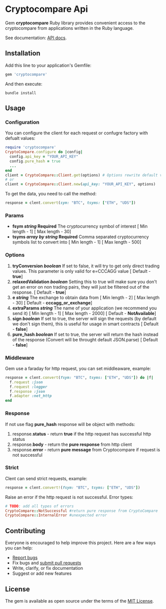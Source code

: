 # Cryptocompare Api
Gem **cryptocompare** Ruby library provides convenient access to the cryptocompare from applications written in the Ruby language. 

See documentation: [API docs](https://min-api.cryptocompare.com/documentation).

## Installation
Add this line to your application's Gemfile:
```ruby
gem 'cryptocompare'
```
And then execute:
```
bundle install
```
## Usage

### Configuration

You can configure the client for each request or confugre factory with defualt values:

```ruby
require 'cryptocompare'
CryptoCompare.configure do |config|
  config.api_key = "YOUR_API_KEY"
  config.pure_hash = true
  ...
end
client = CryptoCompare::Client.get(options) # Options rewrite default values, not require
# or
client = CryptoCompare::Client.new(api_key: "YOUR_API_KEY", options)
```
To get the data, you need to call the method:
```ruby
response = clent.convert(sym: "BTC", tsyms: ["ETH", "UDS"])
```

### Params
* **fsym *string* Required**
The cryptocurrency symbol of interest [ Min length - 1] [ Max length - 30]
* **tsyms *array by string* Required**
Comma separated cryptocurrency symbols list to convert into [ Min length - 1] [ Max length - 500]

### Options
1. **tryConversion *boolean***
If set to false, it will try to get only direct trading values. This parameter is only valid for e=CCCAGG value [ Default - **true**]
2. **relaxedValidation *boolean***
Setting this to true will make sure you don't get an error on non trading pairs, they will just be filtered out of the response. [ Default - **true**]
3. **e *string***
The exchange to obtain data from [ Min length - 2] [ Max length - 30] [ Default - **cccagg_or_exchange**]
4. **extraParams *string***
The name of your application (we recommend you send it) [ Min length - 1] [ Max length - 2000] [ Default - **NotAvailable**]
5. **sign *boolean***
If set to true, the server will sign the requests (by default we don't sign them), this is useful for usage in smart contracts [ Default - **false**]
6. **pure_hash *boolean***
If set to true, the server will return the hash instead of the response (Convert will be throught default JSON.parse) [ Default - **false**]

### Middleware
Gem use a faraday for http request, you can set middleaware, example:
```ruby
response = clent.convert(fsym: "BTC", tsyms: ["ETH", "UDS"]) do |f|
  f.request :json
  f.request :logger
  f.response :json
  f.adapter :net_http
end
```
### Response
If not use flag **pure_hash** response will be object with methods:
1. response.**status** - return **true** if the http request has successful http status
2. response.**body** - return the **pure response** from http client
3. response.**error** - return **pure message** from Cryptocompare if request is not successful

### Strict
Clent can send strict requests, example:
```ruby
response = clent.convert!(fsym: "BTC", tsyms: ["ETH", "UDS"])
```
Raise an error if the http request is not successful.
Error types:
```ruby
# TODO: add all types of errors
CryptoCompare::NotSuccessful #return pure response from CryptoCompare
CryptoCompare::InternalError #unexpected error
```
## Contributing

Everyone is encouraged to help improve this project. Here are a few ways you can help:

- [Report bugs](https://github.com/XaoGao/cryptocompare_api/issues)
- Fix bugs and [submit pull requests](https://github.com/XaoGao/cryptocompare_api/pulls)
- Write, clarify, or fix documentation
- Suggest or add new features

## License

The gem is available as open source under the terms of the [MIT License](https://opensource.org/licenses/MIT).